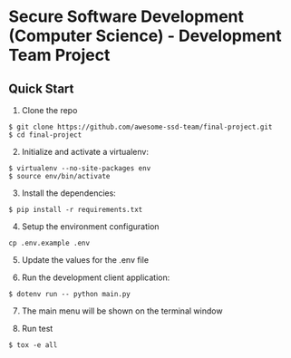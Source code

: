 # Secure Software Development (Computer Science) - Development Team Project

## Quick Start
1. Clone the repo
  ```
  $ git clone https://github.com/awesome-ssd-team/final-project.git
  $ cd final-project
  ```

2. Initialize and activate a virtualenv:
  ```
  $ virtualenv --no-site-packages env
  $ source env/bin/activate
  ```

3. Install the dependencies:
  ```
  $ pip install -r requirements.txt
  ```

4. Setup the environment configuration
  ```
  cp .env.example .env
  ```

5. Update the values for the .env file

6. Run the development client application:
  ```
  $ dotenv run -- python main.py
  ```

7. The main menu will be shown on the terminal window

8. Run test
  ```
  $ tox -e all
  ```
